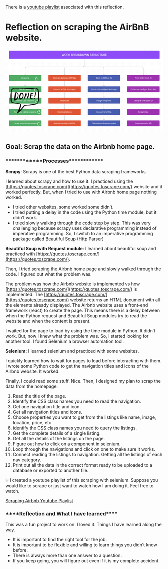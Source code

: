 There is a [youtube playlist](https://www.youtube.com/playlist?list=PLdIF6sRfbwq7A3aUIkQaSYcdonZZDSgxB) associated with this reflection.

# Reflection on scraping the AirBnB website.

![Work break down structure](/images/WBS1.png "Work break down structure image")

## Goal: Scrap the data on the Airbnb home page.

### **\*\*\*\***\*\*\*\***\*\*\*\***Processes**\*\*\*\***\*\*\*\***\*\*\*\***

**Scrapy**: Scrapy is one of the best Python data scraping frameworks.

I learned about scrapy and how to use it. I practiced using the [https://quotes.toscrape.com/](https://quotes.toscrape.com/) website and it worked perfectly. But, when I tried to use with Airbnb home page nothing worked.

- I tried other websites, some worked some didn’t.
- I tried putting a delay in the code using the Python time module, but it didn’t work.
- I tried slowly walking through the code step by step. This was very challenging because scrapy uses declarative programming instead of imperative programming. So, I switch to an imperative programming package called Beautiful Soup (Http Parser)

**Beautiful Soup with Request module**: I learned about beautiful soup and practiced with [https://quotes.toscrape.com/](https://quotes.toscrape.com/).

Then, I tried scraping the Airbnb home page and slowly walked through the code. I figured out what the problem was.

The problem was how the Airbnb website is implemented vs how [https://quotes.toscrape.com/](https://quotes.toscrape.com/) is implemented. The [https://quotes.toscrape.com/](https://quotes.toscrape.com/) website returns an HTML document with all the elements already displayed. The Airbnb website uses a front-end framework (react) to create the page. This means there is a delay between when the Python request and Beautiful Soup modules try to read the website and when the content is present.

I waited for the page to load by using the time module in Python. It didn’t work. But, now I knew what the problem was. So, I started looking for another tool. I found Selenium a browser automation tool.

**Selenium:** I learned selenium and practiced with some websites.

I quickly learned how to wait for pages to load before interacting with them. I wrote some Python code to get the navigation titles and icons of the Airbnb website. It worked.

Finally, I could read some stuff. Nice. Then, I designed my plan to scrap the data from the homepage.

1. Read the title of the page.
2. Identify the CSS class names you need to read the navigation.
3. Get one navigation title and icon.
4. Get all navigation titles and icons.
5. Choose properties you want to get from the listings like name, image, location, price, etc
6. identify the CSS class names you need to query the listings.
7. Get the complete details of a single listing.
8. Get all the details of the listings on the page.
9. Figure out how to click on a component in selenium.
10. Loop through the navigations and click on one to make sure it works.
11. Connect reading the listings to navigation. Getting all the listings of each nav category.
12. Print out all the data in the correct format ready to be uploaded to a database or exported to another file.

<aside>
💡 I created a youtube playlist of this scraping with selenium. Suppose you would like to scrape or just want to watch how I am doing it. Feel free to watch.
</aside>

[Scraping Airbnb Youtube Playlist](https://youtube.com/playlist?list=PLdIF6sRfbwq7A3aUIkQaSYcdonZZDSgxB)

### **\*\*\*\***Reflection and What I have learned**\*\*\*\***

This was a fun project to work on. I loved it. Things I have learned along the way.

- It is important to find the right tool for the job.
- It is important to be flexible and willing to learn things you didn’t know before.
- There is always more than one answer to a question.
- If you keep going, you will figure out even if it is my complete accident.
